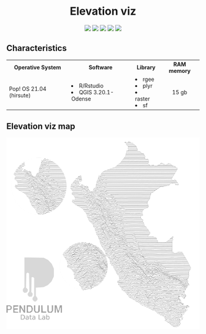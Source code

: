 <h1 align="center"><b>Elevation viz</b></h1>
<p align='center'>
 <a><img src="https://img.shields.io/badge/RStudio-75AADB?style=for-the-badge&logo=RStudio&logoColor=white"></a> <a href="https://qgis.org/es/site/index.html"><img src="https://img.shields.io/badge/qgis-3.20-%233BB300.svg?&style=for-the-badge&logo=qgis&logoColor=white"></a> <a href=""><img src="https://img.shields.io/badge/HealthInnovation-Lab-%23F7DF1E.svg?&style=for-the-badge&logo=my-cv&logoColor=white"></a> <a href="https://www.facebook.com/imt.innovlab"><img src="https://img.shields.io/badge/Facebook-1877F2?style=for-the-badge&logo=facebook&logoColor=white"></a> <a href="https://twitter.com/imt_innovlab"><img src="https://img.shields.io/badge/Twitter-1DA1F2?style=for-the-badge&logo=twitter&logoColor=white"></a>
</p>

## **Characteristics**
<table class="default" align="center">
  <tr align="center">
    <td><b>Operative System</b></td>
    <td><b>Software</b></td>
    <td><b>Library</b></td>
    <td><b>RAM memory</b></td>
  </tr>
  <tr>
    <td>Pop! OS 21.04 (hirsute)</td>
    <td><li>R/Rstudio</li><li>QGIS 3.20.1-Odense</li></td>
    <td> <li>rgee</li><li>plyr</li><li>raster</li><li>sf</li></td>
    <td align="center"> 15 gb </td>
  </tr>
</table>

## **Elevation viz map**

<center><a href="#"><img src="_viz/elevation_viz3.png" height="500px"></a></center>
